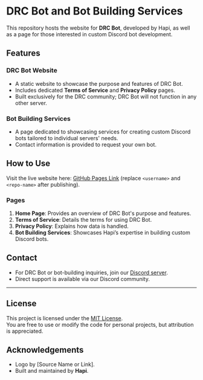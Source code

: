 

# DRC Bot and Bot Building Services

This repository hosts the website for **DRC Bot**, developed by Hapi, as well as a page for those interested in custom Discord bot development.

## Features

### **DRC Bot Website**
- A static website to showcase the purpose and features of DRC Bot.
- Includes dedicated **Terms of Service** and **Privacy Policy** pages.
- Built exclusively for the DRC community; DRC Bot will not function in any other server.

### **Bot Building Services**
- A page dedicated to showcasing services for creating custom Discord bots tailored to individual servers' needs.
- Contact information is provided to request your own bot.

## How to Use

Visit the live website here: [GitHub Pages Link](https://<username>.github.io/<repo-name>/) (replace `<username>` and `<repo-name>` after publishing).  

### Pages

1. **Home Page**: Provides an overview of DRC Bot's purpose and features.
2. **Terms of Service**: Details the terms for using DRC Bot.
3. **Privacy Policy**: Explains how data is handled.
4. **Bot Building Services**: Showcases Hapi’s expertise in building custom Discord bots.

## Contact

- For DRC Bot or bot-building inquiries, join our [Discord server](https://discord.gg/XF7YmkFFfe).
- Direct support is available via our Discord community.

---

## License

This project is licensed under the [MIT License](LICENSE).  
You are free to use or modify the code for personal projects, but attribution is appreciated.

## Acknowledgements

- Logo by [Source Name or Link].
- Built and maintained by **Hapi**.
